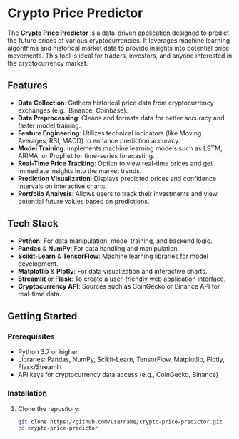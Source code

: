 # Crypto Price Predictor

The **Crypto Price Predictor** is a data-driven application designed to predict the future prices of various cryptocurrencies. It leverages machine learning algorithms and historical market data to provide insights into potential price movements. This tool is ideal for traders, investors, and anyone interested in the cryptocurrency market.

## Features

- **Data Collection**: Gathers historical price data from cryptocurrency exchanges (e.g., Binance, Coinbase).
- **Data Preprocessing**: Cleans and formats data for better accuracy and faster model training.
- **Feature Engineering**: Utilizes technical indicators (like Moving Averages, RSI, MACD) to enhance prediction accuracy.
- **Model Training**: Implements machine learning models such as LSTM, ARIMA, or Prophet for time-series forecasting.
- **Real-Time Price Tracking**: Option to view real-time prices and get immediate insights into the market trends.
- **Prediction Visualization**: Displays predicted prices and confidence intervals on interactive charts.
- **Portfolio Analysis**: Allows users to track their investments and view potential future values based on predictions.
  
## Tech Stack

- **Python**: For data manipulation, model training, and backend logic.
- **Pandas** & **NumPy**: For data handling and manipulation.
- **Scikit-Learn** & **TensorFlow**: Machine learning libraries for model development.
- **Matplotlib** & **Plotly**: For data visualization and interactive charts.
- **Streamlit** or **Flask**: To create a user-friendly web application interface.
- **Cryptocurrency API**: Sources such as CoinGecko or Binance API for real-time data.

## Getting Started

### Prerequisites

- Python 3.7 or higher
- Libraries: Pandas, NumPy, Scikit-Learn, TensorFlow, Matplotlib, Plotly, Flask/Streamlit
- API keys for cryptocurrency data access (e.g., CoinGecko, Binance)

### Installation

1. Clone the repository:
   ```bash
   git clone https://github.com/username/crypto-price-predictor.git
   cd crypto-price-predictor
